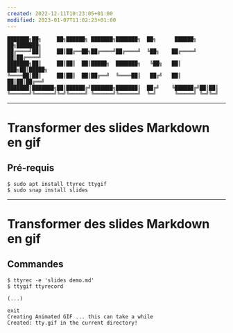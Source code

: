 ```yaml
---
created: 2022-12-11T10:23:05+01:00
modified: 2023-01-07T11:02:23+01:00
---
```


```
███████╗██╗     ██╗██████╗ ███████╗███████╗  ██╗      ██████╗ ██╗███████╗
██╔════╝██║     ██║██╔══██╗██╔════╝██╔════╝  ╚██╗    ██╔════╝ ██║██╔════╝
███████╗██║     ██║██║  ██║█████╗  ███████╗   ╚██╗   ██║  ███╗██║█████╗  
╚════██║██║     ██║██║  ██║██╔══╝  ╚════██║   ██╔╝   ██║   ██║██║██╔══╝  
███████║███████╗██║██████╔╝███████╗███████║  ██╔╝    ╚██████╔╝██║██║     
╚══════╝╚══════╝╚═╝╚═════╝ ╚══════╝╚══════╝  ╚═╝      ╚═════╝ ╚═╝╚═╝     
```

---

# Transformer des slides Markdown en gif

## Pré-requis

```
$ sudo apt install ttyrec ttygif
$ sudo snap install slides
```

---

# Transformer des slides Markdown en gif

## Commandes

```
$ ttyrec -e 'slides demo.md'
$ ttygif ttyrecord

(...)

exit
Creating Animated GIF ... this can take a while
Created: tty.gif in the current directory!


```
